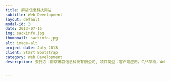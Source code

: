 ```yaml
---
title: 麻袋信息科技网站
subtitle: Web Development
layout: default
modal-id: 3
date: 2013-07-15
img: sackinfo.jpg
thumbnail: sackinfo.jpg
alt: image-alt
project-date: July 2013
client: Start Bootstrap
category: Web Development
description: 委托方：南京麻袋信息科技有限公司, 项目类型：客户端应用，C/S架构，Web应用，B/S架构, 参与人：徐湘、曹文龙


---
```

